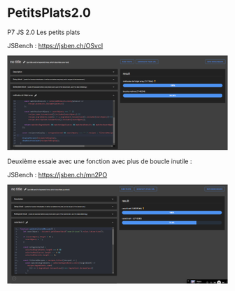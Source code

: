 # PetitsPlats2.0
P7 JS 2.0 Les petits plats

JSBench : https://jsben.ch/OSvcI

![img.png](img.png)

Deuxième essaie avec une fonction avec plus de boucle inutile :

JSBench : https://jsben.ch/mn2PO

![img_1.png](img_1.png)